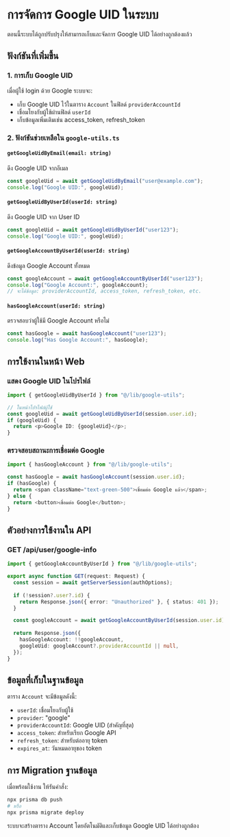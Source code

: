 # การจัดการ Google UID ในระบบ

ตอนนี้ระบบได้ถูกปรับปรุงให้สามารถเก็บและจัดการ Google UID ได้อย่างถูกต้องแล้ว

## ฟังก์ชันที่เพิ่มขึ้น

### 1. การเก็บ Google UID
เมื่อผู้ใช้ login ด้วย Google ระบบจะ:
- เก็บ Google UID ไว้ในตาราง `Account` ในฟิลด์ `providerAccountId`
- เชื่อมโยงกับผู้ใช้ผ่านฟิลด์ `userId`
- เก็บข้อมูลเพิ่มเติมเช่น access_token, refresh_token

### 2. ฟังก์ชันช่วยเหลือใน `google-utils.ts`

#### `getGoogleUidByEmail(email: string)`
ดึง Google UID จากอีเมล
```typescript
const googleUid = await getGoogleUidByEmail("user@example.com");
console.log("Google UID:", googleUid);
```

#### `getGoogleUidByUserId(userId: string)`
ดึง Google UID จาก User ID
```typescript
const googleUid = await getGoogleUidByUserId("user123");
console.log("Google UID:", googleUid);
```

#### `getGoogleAccountByUserId(userId: string)`
ดึงข้อมูล Google Account ทั้งหมด
```typescript
const googleAccount = await getGoogleAccountByUserId("user123");
console.log("Google Account:", googleAccount);
// จะได้ข้อมูล: providerAccountId, access_token, refresh_token, etc.
```

#### `hasGoogleAccount(userId: string)`
ตรวจสอบว่าผู้ใช้มี Google Account หรือไม่
```typescript
const hasGoogle = await hasGoogleAccount("user123");
console.log("Has Google Account:", hasGoogle);
```

## การใช้งานในหน้า Web

### แสดง Google UID ในโปรไฟล์
```typescript
import { getGoogleUidByUserId } from "@/lib/google-utils";

// ในหน้าโปรไฟล์ผู้ใช้
const googleUid = await getGoogleUidByUserId(session.user.id);
if (googleUid) {
  return <p>Google ID: {googleUid}</p>;
}
```

### ตรวจสอบสถานะการเชื่อมต่อ Google
```typescript
import { hasGoogleAccount } from "@/lib/google-utils";

const hasGoogle = await hasGoogleAccount(session.user.id);
if (hasGoogle) {
  return <span className="text-green-500">เชื่อมต่อ Google แล้ว</span>;
} else {
  return <button>เชื่อมต่อ Google</button>;
}
```

## ตัวอย่างการใช้งานใน API

### GET /api/user/google-info
```typescript
import { getGoogleAccountByUserId } from "@/lib/google-utils";

export async function GET(request: Request) {
  const session = await getServerSession(authOptions);
  
  if (!session?.user?.id) {
    return Response.json({ error: "Unauthorized" }, { status: 401 });
  }

  const googleAccount = await getGoogleAccountByUserId(session.user.id);
  
  return Response.json({
    hasGoogleAccount: !!googleAccount,
    googleUid: googleAccount?.providerAccountId || null,
  });
}
```

## ข้อมูลที่เก็บในฐานข้อมูล

ตาราง `Account` จะมีข้อมูลดังนี้:
- `userId`: เชื่อมโยงกับผู้ใช้
- `provider`: "google"
- `providerAccountId`: Google UID (สำคัญที่สุด)
- `access_token`: สำหรับเรียก Google API
- `refresh_token`: สำหรับต่ออายุ token
- `expires_at`: วันหมดอายุของ token

## การ Migration ฐานข้อมูล

เมื่อพร้อมใช้งาน ให้รันคำสั่ง:
```bash
npx prisma db push
# หรือ
npx prisma migrate deploy
```

ระบบจะสร้างตาราง Account โดยอัตโนมัติและเก็บข้อมูล Google UID ได้อย่างถูกต้อง